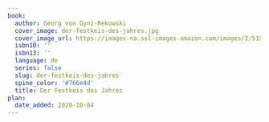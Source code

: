 ```yaml
---
book:
  author: Georg von Gynz-Rekowski
  cover_image: der-festkeis-des-jahres.jpg
  cover_image_url: https://images-na.ssl-images-amazon.com/images/I/51S0pGrLTSL.jpg
  isbn10: ''
  isbn13: ''
  language: de
  series: false
  slug: der-festkeis-des-jahres
  spine_color: '#766e4d'
  title: Der Festkeis des Jahres
plan:
  date_added: 2020-10-04
---
```

